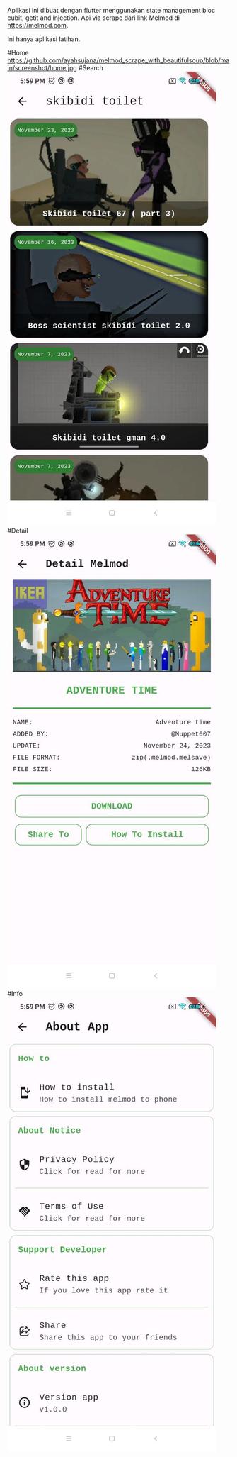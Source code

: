 

Aplikasi ini dibuat dengan flutter menggunakan state management bloc cubit, getit and injection. Api via scrape dari link Melmod di https://melmod.com. 


Ini hanya aplikasi latihan.



#Home
https://github.com/ayahsujana/melmod_scrape_with_beautifulsoup/blob/main/screenshot/home.jpg
#Search
![solarized palette](https://github.com/ayahsujana/melmod_scrape_with_beautifulsoup/blob/main/screenshot/search.jpeg)
#Detail
![solarized palette](https://github.com/ayahsujana/melmod_scrape_with_beautifulsoup/blob/main/screenshot/detail.jpeg)
#Info
![solarized palette](https://github.com/ayahsujana/melmod_scrape_with_beautifulsoup/blob/main/screenshot/info.jpeg)
